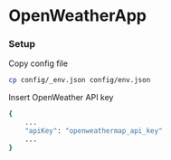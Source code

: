 # OpenWeatherApp

### Setup
Copy config file
```sh
cp config/_env.json config/env.json
```
Insert OpenWeather API key 
```sh
{
    ...
    "apiKey": "openweathermap_api_key"     
    ...
}
```

 